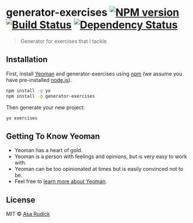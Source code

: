 # generator-exercises [![NPM version][npm-image]][npm-url] [![Build Status][travis-image]][travis-url] [![Dependency Status][daviddm-image]][daviddm-url]
> Generator for exercises that I tackle.

## Installation

First, install [Yeoman](http://yeoman.io) and generator-exercises using [npm](https://www.npmjs.com/) (we assume you have pre-installed [node.js](https://nodejs.org/)).

```bash
npm install -g yo
npm install -g generator-exercises
```

Then generate your new project:

```bash
yo exercises
```

## Getting To Know Yeoman

 * Yeoman has a heart of gold.
 * Yeoman is a person with feelings and opinions, but is very easy to work with.
 * Yeoman can be too opinionated at times but is easily convinced not to be.
 * Feel free to [learn more about Yeoman](http://yeoman.io/).

## License

MIT © [Asa Rudick]()


[npm-image]: https://badge.fury.io/js/generator-exercises.svg
[npm-url]: https://npmjs.org/package/generator-exercises
[travis-image]: https://travis-ci.org/Shabonkerz/generator-exercises.svg?branch=master
[travis-url]: https://travis-ci.org/Shabonkerz/generator-exercises
[daviddm-image]: https://david-dm.org/Shabonkerz/generator-exercises.svg?theme=shields.io
[daviddm-url]: https://david-dm.org/Shabonkerz/generator-exercises
